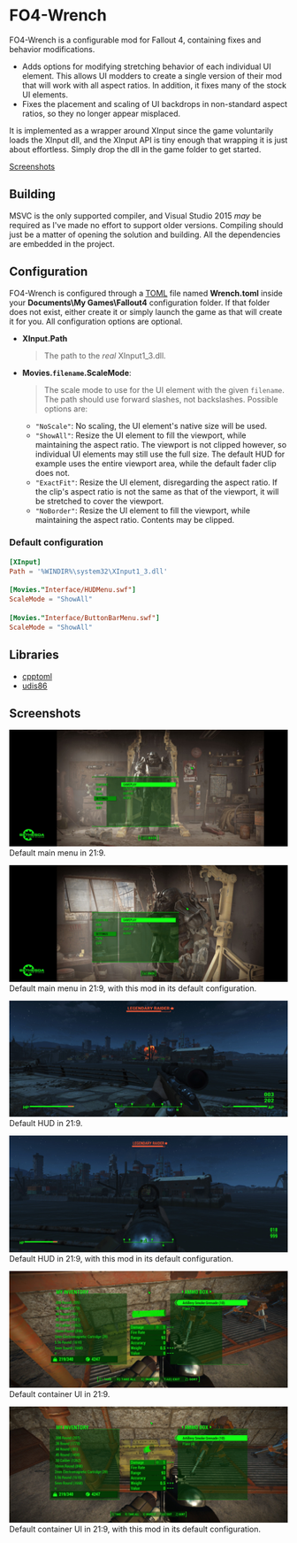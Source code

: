 # FO4-Wrench

FO4-Wrench is a configurable mod for Fallout 4, containing fixes and behavior
modifications.

* Adds options for modifying stretching behavior of each individual UI element.
  This allows UI modders to create a single version of their mod that will work
  with all aspect ratios. In addition, it fixes many of the stock UI elements.
* Fixes the placement and scaling of UI backdrops in non-standard aspect ratios,
  so they no longer appear misplaced.

It is implemented as a wrapper around XInput since the game voluntarily loads
the XInput dll, and the XInput API is tiny enough that wrapping it is just about
effortless. Simply drop the dll in the game folder to get started.

[Screenshots](#screenshots)

## Building

MSVC is the only supported compiler, and Visual Studio 2015 *may* be required as
I've made no effort to support older versions. Compiling should just be a matter
of opening the solution and building. All the dependencies are embedded in the
project.

## Configuration

FO4-Wrench is configured through a [TOML](/toml-lang/toml) file named
**Wrench.toml** inside your **Documents\My Games\Fallout4** configuration
folder. If that folder does not exist, either create it or simply launch the
game as that will create it for you. All configuration options are optional.

* **XInput.Path**
  > The path to the *real* XInput1_3.dll.

* **Movies.`filename`.ScaleMode**:
  > The scale mode to use for the UI element with the given `filename`. The path
    should use forward slashes, not backslashes. Possible options are:

    * `"NoScale"`: No scaling, the UI element's native size will be used.
    * `"ShowAll"`: Resize the UI element to fill the viewport, while maintaining
      the aspect ratio. The viewport is not clipped however, so individual UI
      elements may still use the full size. The default HUD for example uses the
      entire viewport area, while the default fader clip does not.
    * `"ExactFit"`: Resize the UI element, disregarding the aspect ratio. If the
      clip's aspect ratio is not the same as that of the viewport, it will be
      stretched to cover the viewport.
    * `"NoBorder"`: Resize the UI element to fill the viewport, while
      maintaining the aspect ratio. Contents may be clipped.

### Default configuration

```toml
[XInput]
Path = '%WINDIR%\system32\XInput1_3.dll'

[Movies."Interface/HUDMenu.swf"]
ScaleMode = "ShowAll"

[Movies."Interface/ButtonBarMenu.swf"]
ScaleMode = "ShowAll"
```

## Libraries

* [cpptoml](https://github.com/skystrife/cpptoml)
* [udis86](https://github.com/vmt/udis86)

## Screenshots

![](doc/mainmenu-default.jpg)
Default main menu in 21:9.

![](doc/mainmenu-modded.jpg)
Default main menu in 21:9, with this mod in its default configuration.

![](doc/hud-default.jpg)
Default HUD in 21:9.

![](doc/hud-modded.jpg)
Default HUD in 21:9, with this mod in its default configuration.

![](doc/container-default.jpg)
Default container UI in 21:9.

![](doc/container-modded.jpg)
Default container UI in 21:9, with this mod in its default configuration.
